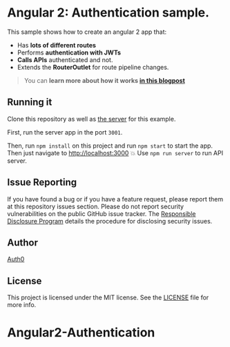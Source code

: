 # Angular 2: Authentication sample.

This sample shows how to create an angular 2 app that:
* Has **lots of different routes**
* Performs **authentication with JWTs**
* **Calls APIs** authenticated and not.
* Extends the **RouterOutlet** for route pipeline changes.

> You can **learn more about how it works [in this blogpost](https://auth0.com/blog/2015/05/14/creating-your-first-real-world-angular-2-app-from-authentication-to-calling-an-api-and-everything-in-between/)**

## Running it

Clone this repository as well as [the server](https://github.com/auth0/nodejs-jwt-authentication-sample) for this example.

First, run the server app in the port `3001`.

Then, run `npm install` on this project and run `npm start` to start the app. Then just navigate to [http://localhost:3000](http://localhost:3000) :boom:
Use `npm run server` to run API server.

## Issue Reporting

If you have found a bug or if you have a feature request, please report them at this repository issues section. Please do not report security vulnerabilities on the public GitHub issue tracker. The [Responsible Disclosure Program](https://auth0.com/whitehat) details the procedure for disclosing security issues.

## Author

[Auth0](auth0.com)

## License

This project is licensed under the MIT license. See the [LICENSE](LICENSE) file for more info.
# Angular2-Authentication
